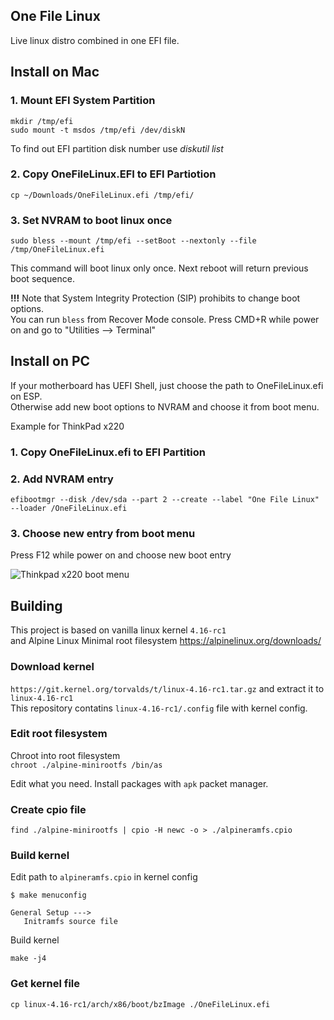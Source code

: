 ## One File Linux
Live linux distro combined in one EFI file.  


## Install on Mac

### 1. Mount EFI System Partition 
```
mkdir /tmp/efi
sudo mount -t msdos /tmp/efi /dev/diskN
```
To find out EFI partition disk number use *diskutil list*

### 2. Copy OneFileLinux.EFI to EFI Partiotion
`cp ~/Downloads/OneFileLinux.efi /tmp/efi/`


### 3. Set NVRAM to boot linux once
`sudo bless --mount /tmp/efi --setBoot --nextonly --file /tmp/OneFileLinux.efi`

This command will boot linux only once. Next reboot will return previous boot sequence.

**!!!** Note that  System Integrity Protection (SIP) prohibits to change boot options.  
You can run `bless` from Recover Mode console. Press CMD+R while power on and go to "Utilities —> Terminal"

## Install on PC

If your motherboard has UEFI Shell, just choose the path to OneFileLinux.efi on ESP.  
Otherwise add new boot options to NVRAM and choose it from boot menu.  

Example for ThinkPad x220 

### 1. Copy OneFileLinux.efi to EFI Partition

### 2. Add NVRAM entry
`efibootmgr --disk /dev/sda --part 2 --create --label "One File Linux" --loader /OneFileLinux.efi`

### 3. Choose new entry from boot menu
Press F12 while power on and choose new boot entry  

![Thinkpad x220 boot menu](https://habrastorage.org/webt/wv/6f/tm/wv6ftmykf6wncgtkzx7chiiz-cm.png)


## Building
This project is based on vanilla linux kernel `4.16-rc1`  
and Alpine Linux Minimal root filesystem https://alpinelinux.org/downloads/

### Download kernel

`https://git.kernel.org/torvalds/t/linux-4.16-rc1.tar.gz` and extract it to `linux-4.16-rc1`  
This repository contatins `linux-4.16-rc1/.config` file with kernel config.   

### Edit root filesystem

Chroot into root filesystem  
`chroot ./alpine-minirootfs /bin/as`

Edit what you need. Install packages with `apk` packet manager.

### Create cpio file

`find ./alpine-minirootfs | cpio -H newc -o > ./alpineramfs.cpio`

### Build kernel

Edit  path to `alpineramfs.cpio` in kernel config  

```
$ make menuconfig

General Setup --->
   Initramfs source file
```

Build kernel  

`make -j4`

### Get kernel file 

`cp linux-4.16-rc1/arch/x86/boot/bzImage ./OneFileLinux.efi`
